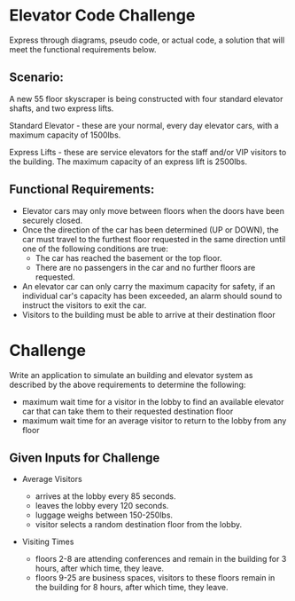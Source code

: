 # Elevator Code Challenge

Express through diagrams, pseudo code, or actual code, 
a solution that will meet the functional requirements below.

## Scenario:
A new 55 floor skyscraper is being constructed with four standard
elevator shafts, and two express lifts.

Standard Elevator - these are your normal, every day elevator cars, 
with a maximum capacity of 1500lbs.

Express Lifts - these are service elevators for the staff and/or VIP
visitors to the building.  The maximum capacity of an express lift is 
2500lbs.

## Functional Requirements:
- Elevator cars may only move between floors when the doors have been
  securely closed.
- Once the direction of the car has been determined (UP or DOWN), the car
  must travel to the furthest floor requested in the same direction until
  one of the following conditions are true:
  - The car has reached the basement or the top floor.
  - There are no passengers in the car and no further floors are requested.
- An elevator car can only carry the maximum capacity for safety,
  if an individual car's capacity has been exceeded, an alarm should
  sound to instruct the visitors to exit the car.
- Visitors to the building must be able to arrive at their destination
floor 



# Challenge
Write an application to simulate an building and elevator system as 
described by the above requirements to determine the following:
- maximum wait time for a visitor in the lobby to find
  an available elevator car that can take them to their requested
  destination floor
- maximum wait time for an average visitor to return
  to the lobby from any floor

## Given Inputs for Challenge
- Average Visitors
  - arrives at the lobby every 85 seconds.
  - leaves the lobby every 120 seconds.
  - luggage weighs between 150-250lbs.
  - visitor selects a random destination floor from the lobby.
  
- Visiting Times
  - floors 2-8 are attending conferences and remain in the 
  building for 3 hours, after which time, they leave.
  - floors 9-25 are business spaces, visitors to these floors
   remain in the building for 8 hours, after which time, they leave.
 
  
